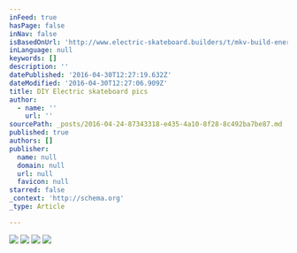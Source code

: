 ```yaml
---
inFeed: true
hasPage: false
inNav: false
isBasedOnUrl: 'http://www.electric-skateboard.builders/t/mkv-build-enertion-6372-motor-and-kit-100a-hobbytech-e-skate-esc-koston-deck-lipo-6s-5a-old-hub-motors-build/2298?u=makevoid'
inLanguage: null
keywords: []
description: ''
datePublished: '2016-04-30T12:27:19.632Z'
dateModified: '2016-04-30T12:27:06.909Z'
title: DIY Electric skateboard pics
author:
  - name: ''
    url: ''
sourcePath: _posts/2016-04-24-87343318-e435-4a10-8f28-8c492ba7be87.md
published: true
authors: []
publisher:
  name: null
  domain: null
  url: null
  favicon: null
starred: false
_context: 'http://schema.org'
_type: Article

---
```

![](https://the-grid-user-content.s3-us-west-2.amazonaws.com/fef678c2-9c95-482f-8193-7ece25e8497c.jpg)
![](https://the-grid-user-content.s3-us-west-2.amazonaws.com/4107c989-dadd-4ccb-b116-642f4fe07d05.jpg)
![](https://the-grid-user-content.s3-us-west-2.amazonaws.com/d24d9309-37b6-490f-bc9d-266556be7583.jpg)
![](https://s3-us-west-2.amazonaws.com/the-grid-img/p/4f0fbf949e64d70d559bd77a215966e564079ea6.jpg)